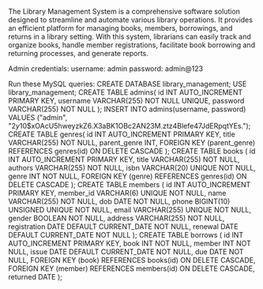 The Library Management System is a comprehensive software solution designed to streamline and automate various library operations. It provides an efficient platform for managing books, members, borrowings, and returns in a library setting. With this system, librarians can easily track and organize books, handle member registrations, facilitate book borrowing and returning processes, and generate reports.

Admin credentials:
username: admin
password: admin@123

Run these MySQL queries:
CREATE DATABASE library_management;
USE library_management;
CREATE TABLE admins(
  id INT AUTO_INCREMENT PRIMARY KEY,
  username VARCHAR(255) NOT NULL UNIQUE,
  password VARCHAR(255) NOT NULL
);
INSERT INTO admins(username, password) VALUES ("admin", "$2y$10$xOAcU5hweyzkZ6.X3aBK1OBc2AN23M.ztz4Blefe47JdERpqtYEs.");
CREATE TABLE genres(
  id INT AUTO_INCREMENT PRIMARY KEY,
  title VARCHAR(255) NOT NULL,
  parent_genre INT,
  FOREIGN KEY (parent_genre) REFERENCES genres(id) ON DELETE CASCADE
);
CREATE TABLE books (
    id INT AUTO_INCREMENT PRIMARY KEY,
    title VARCHAR(255) NOT NULL,
    authors VARCHAR(255) NOT NULL,
    isbn VARCHAR(20) UNIQUE NOT NULL,
    genre INT NOT NULL,
    FOREIGN KEY (genre) REFERENCES genres(id) ON DELETE CASCADE
);
CREATE TABLE members (
  id INT AUTO_INCREMENT PRIMARY KEY,
  member_id VARCHAR(6) UNIQUE NOT NULL,
  name VARCHAR(255) NOT NULL,
  dob DATE NOT NULL,
  phone BIGINT(10) UNSIGNED UNIQUE NOT NULL,
  email VARCHAR(255) UNIQUE NOT NULL,
  gender BOOLEAN NOT NULL,
  address VARCHAR(255) NOT NULL,
  registration DATE DEFAULT CURRENT_DATE NOT NULL,
  renewal DATE DEFAULT CURRENT_DATE NOT NULL
);
CREATE TABLE borrows (
  id INT AUTO_INCREMENT PRIMARY KEY,
  book INT NOT NULL,
  member INT NOT NULL,
  issue DATE DEFAULT CURRENT_DATE NOT NULL,
  due DATE NOT NULL,
  FOREIGN KEY (book) REFERENCES books(id) ON DELETE CASCADE,
  FOREIGN KEY (member) REFERENCES members(id) ON DELETE CASCADE,
  returned DATE
);